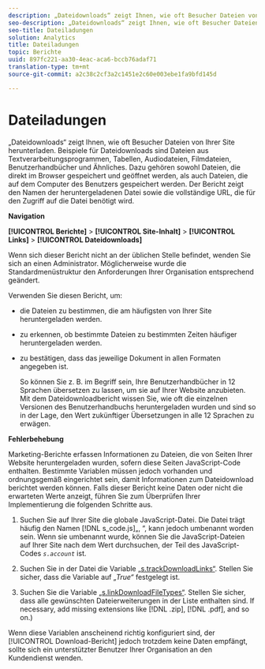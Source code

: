 ```yaml
---
description: „Dateidownloads“ zeigt Ihnen, wie oft Besucher Dateien von Ihrer Site herunterladen. Beispiele für Dateidownloads sind Dateien aus Textverarbeitungsprogrammen, Tabellen, Audiodateien, Filmdateien, Benutzerhandbücher und Ähnliches. Dazu gehören sowohl Dateien, die direkt im Browser gespeichert und geöffnet werden, als auch Dateien, die auf dem Computer des Benutzers gespeichert werden. Der Bericht zeigt den Namen der heruntergeladenen Datei sowie die vollständige URL, die für den Zugriff auf die Datei benötigt wird.
seo-description: „Dateidownloads“ zeigt Ihnen, wie oft Besucher Dateien von Ihrer Site herunterladen. Beispiele für Dateidownloads sind Dateien aus Textverarbeitungsprogrammen, Tabellen, Audiodateien, Filmdateien, Benutzerhandbücher und Ähnliches. Dazu gehören sowohl Dateien, die direkt im Browser gespeichert und geöffnet werden, als auch Dateien, die auf dem Computer des Benutzers gespeichert werden. Der Bericht zeigt den Namen der heruntergeladenen Datei sowie die vollständige URL, die für den Zugriff auf die Datei benötigt wird.
seo-title: Dateiladungen
solution: Analytics
title: Dateiladungen
topic: Berichte
uuid: 897fc221-aa30-4eac-aca6-bccb76adaf71
translation-type: tm+mt
source-git-commit: a2c38c2cf3a2c1451e2c60e003ebe1fa9bfd145d

---
```



# Dateiladungen

„Dateidownloads“ zeigt Ihnen, wie oft Besucher Dateien von Ihrer Site herunterladen. Beispiele für Dateidownloads sind Dateien aus Textverarbeitungsprogrammen, Tabellen, Audiodateien, Filmdateien, Benutzerhandbücher und Ähnliches. Dazu gehören sowohl Dateien, die direkt im Browser gespeichert und geöffnet werden, als auch Dateien, die auf dem Computer des Benutzers gespeichert werden. Der Bericht zeigt den Namen der heruntergeladenen Datei sowie die vollständige URL, die für den Zugriff auf die Datei benötigt wird.

**Navigation**

**[!UICONTROL Berichte]** &gt; **[!UICONTROL Site-Inhalt]** &gt; **[!UICONTROL Links]** &gt; **[!UICONTROL Dateidownloads]**

Wenn sich dieser Bericht nicht an der üblichen Stelle befindet, wenden Sie sich an einen Administrator. Möglicherweise wurde die Standardmenüstruktur den Anforderungen Ihrer Organisation entsprechend geändert.

Verwenden Sie diesen Bericht, um:

* die Dateien zu bestimmen, die am häufigsten von Ihrer Site heruntergeladen werden.
* zu erkennen, ob bestimmte Dateien zu bestimmten Zeiten häufiger heruntergeladen werden.
* zu bestätigen, dass das jeweilige Dokument in allen Formaten angegeben ist.

   So können Sie z. B. im Begriff sein, Ihre Benutzerhandbücher in 12 Sprachen übersetzen zu lassen, um sie auf Ihrer Website anzubieten. Mit dem Dateidownloadbericht wissen Sie, wie oft die einzelnen Versionen des Benutzerhandbuchs heruntergeladen wurden und sind so in der Lage, den Wert zukünftiger Übersetzungen in alle 12 Sprachen zu erwägen.

**Fehlerbehebung**

Marketing-Berichte erfassen Informationen zu Dateien, die von Seiten Ihrer Website heruntergeladen wurden, sofern diese Seiten JavaScript-Code enthalten. Bestimmte Variablen müssen jedoch vorhanden und ordnungsgemäß eingerichtet sein, damit Informationen zum Dateidownload berichtet werden können. Falls dieser Bericht keine Daten oder nicht die erwarteten Werte anzeigt, führen Sie zum Überprüfen Ihrer Implementierung die folgenden Schritte aus.

1. Suchen Sie auf Ihrer Site die globale JavaScript-Datei. Die Datei trägt häufig den Namen [!DNL s_code.js]„, “, kann jedoch umbenannt worden sein. Wenn sie umbenannt wurde, können Sie die JavaScript-Dateien auf Ihrer Site nach dem Wert durchsuchen, der Teil des JavaScript-Codes *`s.account`* ist.

1. Suchen Sie in der Datei die Variable [„s.trackDownloadLinks“](https://marketing.adobe.com/resources/help/en_US/sc/implement/c_trackdownllinks.html). Stellen Sie sicher, dass die Variable auf *„True“* festgelegt ist.

1. Suchen Sie die Variable [„s.linkDownloadFileTypes“](https://marketing.adobe.com/resources/help/en_US/sc/implement/c_linkdownfiletypes.html). Stellen Sie sicher, dass alle gewünschten Dateierweiterungen in der Liste enthalten sind. If necessary, add missing extensions like [!DNL .zip], [!DNL .pdf], and so on.)

Wenn diese Variablen anscheinend richtig konfiguriert sind, der [!UICONTROL Download-Bericht] jedoch trotzdem keine Daten empfängt, sollte sich ein unterstützter Benutzer Ihrer Organisation an den Kundendienst wenden.
